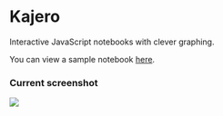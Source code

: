 # Kajero
Interactive JavaScript notebooks with clever graphing.

You can view a sample notebook [here](http://www.joelotter.com/kajero).

### Current screenshot

![](https://github.com/JoelOtter/kajero/blob/master/doc/screenshot.png)
